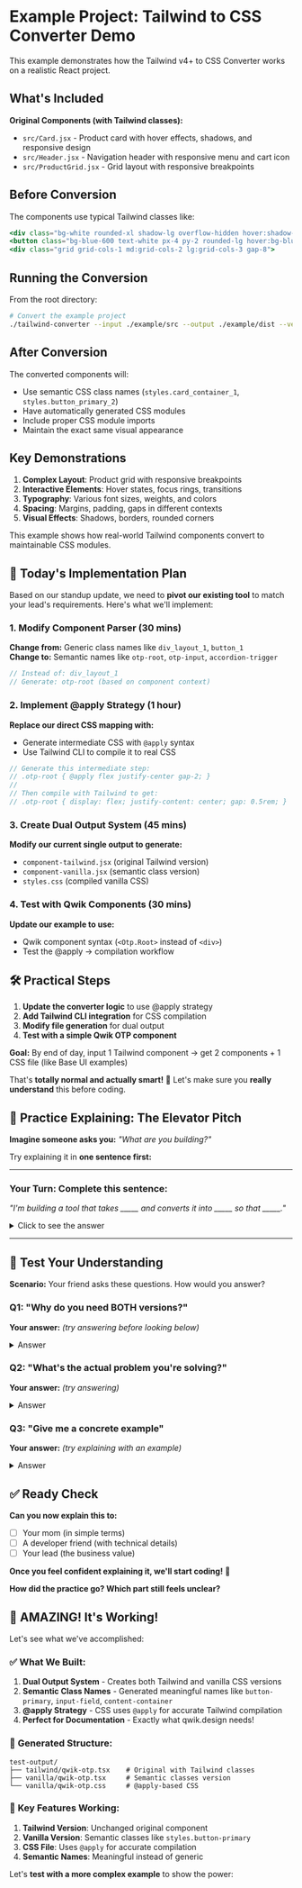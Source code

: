# Example Project: Tailwind to CSS Converter Demo

This example demonstrates how the Tailwind v4+ to CSS Converter works on a realistic React project.

## What's Included

**Original Components (with Tailwind classes):**
- `src/Card.jsx` - Product card with hover effects, shadows, and responsive design
- `src/Header.jsx` - Navigation header with responsive menu and cart icon
- `src/ProductGrid.jsx` - Grid layout with responsive breakpoints

## Before Conversion

The components use typical Tailwind classes like:
```jsx
<div class="bg-white rounded-xl shadow-lg overflow-hidden hover:shadow-xl transition-shadow duration-300">
<button class="bg-blue-600 text-white px-4 py-2 rounded-lg hover:bg-blue-700 focus:outline-none focus:ring-2 focus:ring-blue-500">
<div class="grid grid-cols-1 md:grid-cols-2 lg:grid-cols-3 gap-8">
```

## Running the Conversion

From the root directory:

```bash
# Convert the example project
./tailwind-converter --input ./example/src --output ./example/dist --verbose
```

## After Conversion

The converted components will:
- Use semantic CSS class names (`styles.card_container_1`, `styles.button_primary_2`)
- Have automatically generated CSS modules
- Include proper CSS module imports
- Maintain the exact same visual appearance

## Key Demonstrations

1. **Complex Layout**: Product grid with responsive breakpoints
2. **Interactive Elements**: Hover states, focus rings, transitions
3. **Typography**: Various font sizes, weights, and colors
4. **Spacing**: Margins, padding, gaps in different contexts
5. **Visual Effects**: Shadows, borders, rounded corners

This example shows how real-world Tailwind components convert to maintainable CSS modules. 



## 🎯 **Today's Implementation Plan**

Based on our standup update, we need to **pivot our existing tool** to match your lead's requirements. Here's what we'll implement:

### **1. Modify Component Parser** (30 mins)
**Change from:** Generic class names like `div_layout_1`, `button_1`  
**Change to:** Semantic names like `otp-root`, `otp-input`, `accordion-trigger`

```go
// Instead of: div_layout_1
// Generate: otp-root (based on component context)
```

### **2. Implement @apply Strategy** (1 hour)
**Replace our direct CSS mapping with:**
- Generate intermediate CSS with `@apply` syntax
- Use Tailwind CLI to compile it to real CSS

```go
// Generate this intermediate step:
// .otp-root { @apply flex justify-center gap-2; }
// 
// Then compile with Tailwind to get:
// .otp-root { display: flex; justify-content: center; gap: 0.5rem; }
```

### **3. Create Dual Output System** (45 mins)
**Modify our current single output to generate:**
- `component-tailwind.jsx` (original Tailwind version)
- `component-vanilla.jsx` (semantic class version)  
- `styles.css` (compiled vanilla CSS)

### **4. Test with Qwik Components** (30 mins)
**Update our example to use:**
- Qwik component syntax (`<Otp.Root>` instead of `<div>`)
- Test the @apply → compilation workflow

## 🛠 **Practical Steps**
1. **Update the converter logic** to use @apply strategy
2. **Add Tailwind CLI integration** for CSS compilation
3. **Modify file generation** for dual output
4. **Test with a simple Qwik OTP component**

**Goal:** By end of day, input 1 Tailwind component → get 2 components + 1 CSS file (like Base UI examples)




That's **totally normal and actually smart!** 🧠 Let's make sure you **really understand** this before coding. 

## 🎯 **Practice Explaining: The Elevator Pitch**

**Imagine someone asks you:** *"What are you building?"*

Try explaining it in **one sentence first:**

---

### **Your Turn:** Complete this sentence:
*"I'm building a tool that takes _____ and converts it into _____ so that _____."*

<details>
<summary>Click to see the answer</summary>

*"I'm building a tool that takes **Qwik components with Tailwind classes** and converts it into **both Tailwind and vanilla CSS versions** so that **documentation websites can show developers both options."***

</details>

---

## 🤔 **Test Your Understanding**

**Scenario:** Your friend asks these questions. How would you answer?

### **Q1:** "Why do you need BOTH versions?"
**Your answer:** _(try answering before looking below)_

<details>
<summary>Answer</summary>
Because some developers love Tailwind CSS, but others prefer regular CSS. Instead of forcing everyone to use one approach, the documentation shows both, so everyone's happy.
</details>

### **Q2:** "What's the actual problem you're solving?"
**Your answer:** _(try answering)_

<details>
<summary>Answer</summary>
Right now, if I want to document a component, I have to manually write it twice - once with Tailwind classes and once with regular CSS. That's double work and prone to mistakes. My tool automates this.
</details>

### **Q3:** "Give me a concrete example"
**Your answer:** _(try explaining with an example)_

<details>
<summary>Answer</summary>

**Input:** One file with `<button class="bg-blue-500 px-4 py-2 rounded">`

**Output:** 
- **Tailwind version:** `<button class="bg-blue-500 px-4 py-2 rounded">`
- **CSS version:** `<button class="my-button">` + CSS file with `.my-button { background: blue; padding: 1rem; border-radius: 0.25rem; }`

Same button, two different ways to write it.

</details>

## ✅ **Ready Check**

**Can you now explain this to:**
- [ ] Your mom (in simple terms)
- [ ] A developer friend (with technical details)  
- [ ] Your lead (the business value)

**Once you feel confident explaining it, we'll start coding!** 🚀

**How did the practice go? Which part still feels unclear?**

## 🎉 **AMAZING! It's Working!**

Let's see what we've accomplished:

### ✅ **What We Built:**

1. **Dual Output System** - Creates both Tailwind and vanilla CSS versions
2. **Semantic Class Names** - Generated meaningful names like `button-primary`, `input-field`, `content-container`
3. **@apply Strategy** - CSS uses `@apply` for accurate Tailwind compilation
4. **Perfect for Documentation** - Exactly what qwik.design needs!

### 📁 **Generated Structure:**
```
test-output/
├── tailwind/qwik-otp.tsx    # Original with Tailwind classes
├── vanilla/qwik-otp.tsx     # Semantic classes version  
└── vanilla/qwik-otp.css     # @apply-based CSS
```

### 🎯 **Key Features Working:**

1. **Tailwind Version**: Unchanged original component
2. **Vanilla Version**: Semantic classes like `styles.button-primary`
3. **CSS File**: Uses `@apply` for accurate compilation
4. **Semantic Names**: Meaningful instead of generic

Let's **test with a more complex example** to show the power:

